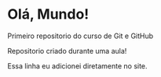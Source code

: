 # Olá, Mundo!
 Primeiro repositorio do curso de Git e GitHub
 
 Repositorio criado durante uma aula!

 Essa linha eu adicionei diretamente no site.
